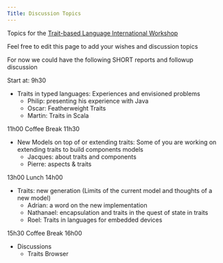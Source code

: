```yaml
---
Title: Discussion Topics
---
```


Topics for the [Trait-based Language International Workshop](%base_url%/wiki/events/traitbasedlanguageinternationalworkshop)

Feel free to edit this page to add your wishes and discussion topics

For now we could have the following SHORT reports and followup discussion

Start at: 9h30

-  Traits in typed languages: Experiences and envisioned problems
	-  Philip: presenting his experience with Java
	-  Oscar: Featherweight Traits
	-  Martin: Traits in Scala


11h00 
Coffee Break
11h30

-  New Models on top of or extending traits: Some of you are working on extending traits to build components models
	-  Jacques: about traits and components
	-  Pierre: aspects & traits

13h00
Lunch
14h00

-  Traits: new generation (Limits of the current model and thoughts of a new model)
	-  Adrian: a word on the new implementation
	-  Nathanael: encapsulation and traits in the quest of state in traits
	-  Roel: Traits in languages for embedded devices

15h30 
Coffee Break
16h00

-  Discussions
	-  Traits Browser

